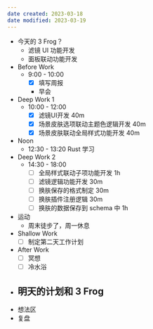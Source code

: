 ```yaml
---
date created: 2023-03-18 
date modified: 2023-03-19
---
```

- 今天的 3 Frog？
	- 滤镜 UI 功能开发
	- 面板联动功能开发
- Before Work
	- 9:00 - 10:00
		- [x] 填写周报
		- 早会
- Deep Work 1
	- 10:00 - 12:00
		- [x] 滤镜UI开发 40m
		- [x] 场景皮肤选项联动主题色逻辑开发 40m
		- [x] 场景皮肤联动全局样式功能开发 40m
- Noon
	- 12:30 - 13:20 Rust 学习
- Deep Work 2
	- 14:30 - 18:00
		- [ ] 全局样式联动子项功能开发 1h
		- [ ] 滤镜逻辑功能开发 30m
		- [ ] 换肤保存的格式制定 30m
		- [ ] 换肤插件注册逻辑 30m
		- [ ] 换肤的数据保存到 schema 中 1h
- 运动
	- 周末徒步了，周一休息
- Shallow Work
	- [ ] 制定第二天工作计划
- After Work
	- [ ] 冥想
	- [ ] 冷水浴
- 明天的计划和 3 Frog
	- 
- 想法区
- 复盘
